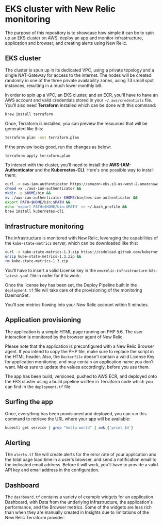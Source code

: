 # EKS cluster with New Relic monitoring
The purpose of this repository is to showcase how simple it can be to spin up an EKS cluster on AWS, deploy an app and monitor infrastructure, application and browser, and creating alerts using New Relic.

## EKS cluster
The cluster is spun up in its dedicated VPC, using a private topology and a single NAT-Gateway for access to the internet. The nodes will be created randomly in one of the three private availability zones, using T3 small spot instances, resulting in a much lower monthly bill.

In order to spin up a VPC, an EKS cluster, and an ECR, you'll have to have an AWS account and valid credentials stored in your `~/.aws/credentials` file. You'll also need **Terraform** installed which can be done with this command:

```bash
brew install terraform
```

Once, Terraform is installed, you can preview the resources that will be generated like this:

```bash
terraform plan -out terraform.plan
```

If the preview looks good, run the changes as below:

```bash
terraform apply terraform.plan
```

To interact with the cluster, you'll need to install the **AWS-IAM-Authenticator** and the **Kubernetes-CLI**. Here's one possible way to install them:

```bash
curl -o aws-iam-authenticator https://amazon-eks.s3-us-west-2.amazonaws.com/1.10.3/2018-07-26/bin/darwin/amd64/aws-iam-authenticator &&
chmod +x ./aws-iam-authenticator &&
mkdir -p $HOME/bin &&
mv ./aws-iam-authenticator $HOME/bin/aws-iam-authenticator &&
export PATH=$HOME/bin:$PATH &&
echo 'export PATH=$HOME/bin:$PATH' >> ~/.bash_profile &&
brew install kubernetes-cli
```

## Infrastructure monitoring
The infrastructure is monitored with New Relic, leveraging the capabilities of the `kube-state-metrics` server, which can be downloaded like this:

```bash
curl -o kube-state-metrics-1.3.zip https://codeload.github.com/kubernetes/kube-state-metrics/zip/release-1.3 &&
unzip kube-state-metrics-1.3.zip &&
rm kube-state-metrics-1.3.zip
```

You'll have to insert a valid License key in the `newrelic-infrastructure-k8s-latest.yaml` file in order for it to work.

Once the license key has been set, the Deploy Pipeline built in the `deployment.tf` file will take care of the provisioning of the monitoring DaemonSet.

You'll see metrics flowing into your New Relic account within 5 minutes.

## Application provisioning
The application is a simple HTML page running on PHP 5.6. The user interaction is monitored by the browser agent of New Relic.

Please note that the application is preconfigured with a New Relic Browser agent. If you intend to copy the PHP file, make sure to replace the script in the HTML header. Also, the `Dockerfile` doesn't contain a valid License Key for application monitoring, and may contain an application name you don't want. Make sure to update the values accordingly, before you use them.

The app has been build, versioned, pushed to AWS ECR, and deployed onto the EKS cluster using a build pipeline written in Terraform code which you can find in the `deployment.tf` file.

## Surfing the app
Once, everything has been provisioned and deployed, you can run this command to retrieve the URL where your app will be available:

```bash
kubectl get service | grep "hello-world" | awk {'print $4'}
```

## Alerting
The `alerts.tf` file will create alerts for the error rate of your application and the total page load time in a user's browser, and send a notification email to the indicated email address. Before it will work, you'll have to provide a valid API key and email address in the configuration.

## Dashboard
The `dashboard.tf` contains a variety of example widgets for an application Dashboard, with Data from the underlying infrastructure, the application's performance, and the Browser metrics. Some of the widgets are less rich than when they are manually created in Insights due to limitations of the New Relic Terraform provider.
